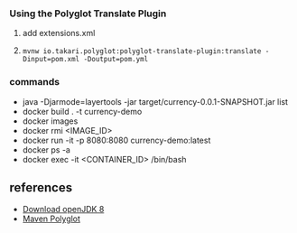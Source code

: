 ### Using the Polyglot Translate Plugin
1. add extensions.xml
2.     mvnw io.takari.polyglot:polyglot-translate-plugin:translate -Dinput=pom.xml -Doutput=pom.yml

### commands
- java -Djarmode=layertools -jar target/currency-0.0.1-SNAPSHOT.jar list
- docker build . -t currency-demo
- docker images
- docker rmi <IMAGE_ID>
- docker run -it -p 8080:8080 currency-demo:latest
- docker ps -a
- docker exec -it <CONTAINER_ID> /bin/bash

## references
- [Download openJDK 8](https://adoptium.net/temurin/releases/?version=8)
- [Maven Polyglot](https://www.baeldung.com/maven-polyglot)